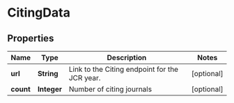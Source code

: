 

# CitingData


## Properties

Name | Type | Description | Notes
------------ | ------------- | ------------- | -------------
**url** | **String** | Link to the Citing endpoint for the JCR year. |  [optional]
**count** | **Integer** | Number of citing journals |  [optional]



